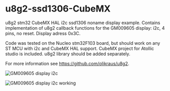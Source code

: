 # u8g2-ssd1306-CubeMX

u8g2 stm32 CubeMX HAL i2c ssd1306 noname display example. Contains implementation of u8g2 callback functions for the GM009605 display: i2c, 4 pins, no reset. Display adress 0x3C.

Code was tested on the Nucleo stm32F103 board, but should work on any ST MCU with i2c and CubeMX HAL support. CubeMX project for Atollic studio is included. u8g2 library should be added separately.

For more information see https://github.com/olikraus/u8g2.

![GM009605 display i2c](https://raw.githubusercontent.com/w1ne/u8g2-ssd1306-CubeMX/master/img/GM009605.jpg "GM009605")

![GM009605 display i2c working](https://raw.githubusercontent.com/w1ne/u8g2-ssd1306-CubeMX/master/img/GM009605_u8g2_logo.jpg "GM009605 working")
